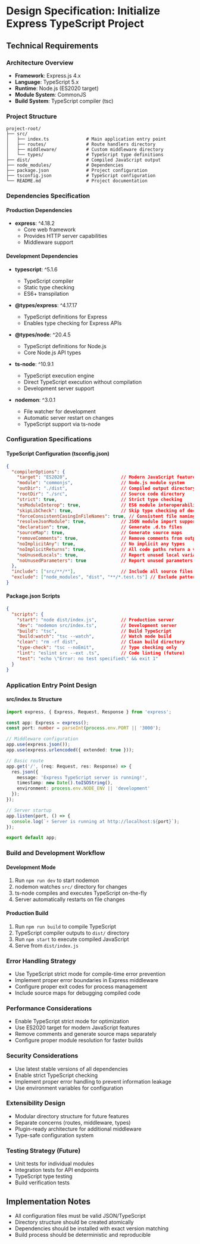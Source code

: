 # Design Specification: Initialize Express TypeScript Project

## Technical Requirements

### Architecture Overview
- **Framework**: Express.js 4.x
- **Language**: TypeScript 5.x
- **Runtime**: Node.js (ES2020 target)
- **Module System**: CommonJS
- **Build System**: TypeScript compiler (tsc)

### Project Structure
```
project-root/
├── src/
│   ├── index.ts              # Main application entry point
│   ├── routes/               # Route handlers directory
│   ├── middleware/           # Custom middleware directory
│   └── types/                # TypeScript type definitions
├── dist/                     # Compiled JavaScript output
├── node_modules/             # Dependencies
├── package.json              # Project configuration
├── tsconfig.json             # TypeScript configuration
└── README.md                 # Project documentation
```

### Dependencies Specification

#### Production Dependencies
- **express**: ^4.18.2
  - Core web framework
  - Provides HTTP server capabilities
  - Middleware support

#### Development Dependencies
- **typescript**: ^5.1.6
  - TypeScript compiler
  - Static type checking
  - ES6+ transpilation

- **@types/express**: ^4.17.17
  - TypeScript definitions for Express
  - Enables type checking for Express APIs

- **@types/node**: ^20.4.5
  - TypeScript definitions for Node.js
  - Core Node.js API types

- **ts-node**: ^10.9.1
  - TypeScript execution engine
  - Direct TypeScript execution without compilation
  - Development server support

- **nodemon**: ^3.0.1
  - File watcher for development
  - Automatic server restart on changes
  - TypeScript support via ts-node

### Configuration Specifications

#### TypeScript Configuration (tsconfig.json)
```json
{
  "compilerOptions": {
    "target": "ES2020",                    // Modern JavaScript features
    "module": "commonjs",                  // Node.js module system
    "outDir": "./dist",                    // Compiled output directory
    "rootDir": "./src",                    // Source code directory
    "strict": true,                        // Strict type checking
    "esModuleInterop": true,               // ES6 module interoperability
    "skipLibCheck": true,                  // Skip type checking of declaration files
    "forceConsistentCasingInFileNames": true, // Consistent file naming
    "resolveJsonModule": true,             // JSON module import support
    "declaration": true,                   // Generate .d.ts files
    "sourceMap": true,                     // Generate source maps
    "removeComments": true,                // Remove comments from output
    "noImplicitAny": true,                 // No implicit any types
    "noImplicitReturns": true,             // All code paths return a value
    "noUnusedLocals": true,                // Report unused local variables
    "noUnusedParameters": true             // Report unused parameters
  },
  "include": ["src/**/*"],                 // Include all source files
  "exclude": ["node_modules", "dist", "**/*.test.ts"] // Exclude patterns
}
```

#### Package.json Scripts
```json
{
  "scripts": {
    "start": "node dist/index.js",         // Production server
    "dev": "nodemon src/index.ts",         // Development server
    "build": "tsc",                        // Build TypeScript
    "build:watch": "tsc --watch",          // Watch mode build
    "clean": "rm -rf dist",                // Clean build directory
    "type-check": "tsc --noEmit",          // Type checking only
    "lint": "eslint src --ext .ts",        // Code linting (future)
    "test": "echo \"Error: no test specified\" && exit 1"
  }
}
```

### Application Entry Point Design

#### src/index.ts Structure
```typescript
import express, { Express, Request, Response } from 'express';

const app: Express = express();
const port: number = parseInt(process.env.PORT || '3000');

// Middleware configuration
app.use(express.json());
app.use(express.urlencoded({ extended: true }));

// Basic route
app.get('/', (req: Request, res: Response) => {
  res.json({ 
    message: 'Express TypeScript server is running!',
    timestamp: new Date().toISOString(),
    environment: process.env.NODE_ENV || 'development'
  });
});

// Server startup
app.listen(port, () => {
  console.log(`⚡️ Server is running at http://localhost:${port}`);
});

export default app;
```

### Build and Development Workflow

#### Development Mode
1. Run `npm run dev` to start nodemon
2. nodemon watches `src/` directory for changes
3. ts-node compiles and executes TypeScript on-the-fly
4. Server automatically restarts on file changes

#### Production Build
1. Run `npm run build` to compile TypeScript
2. TypeScript compiler outputs to `dist/` directory
3. Run `npm start` to execute compiled JavaScript
4. Serve from `dist/index.js`

### Error Handling Strategy
- Use TypeScript strict mode for compile-time error prevention
- Implement proper error boundaries in Express middleware
- Configure proper exit codes for process management
- Include source maps for debugging compiled code

### Performance Considerations
- Enable TypeScript strict mode for optimization
- Use ES2020 target for modern JavaScript features
- Remove comments and generate source maps separately
- Configure proper module resolution for faster builds

### Security Considerations
- Use latest stable versions of all dependencies
- Enable strict TypeScript checking
- Implement proper error handling to prevent information leakage
- Use environment variables for configuration

### Extensibility Design
- Modular directory structure for future features
- Separate concerns (routes, middleware, types)
- Plugin-ready architecture for additional middleware
- Type-safe configuration system

### Testing Strategy (Future)
- Unit tests for individual modules
- Integration tests for API endpoints
- TypeScript type testing
- Build verification tests

## Implementation Notes
- All configuration files must be valid JSON/TypeScript
- Directory structure should be created atomically
- Dependencies should be installed with exact version matching
- Build process should be deterministic and reproducible